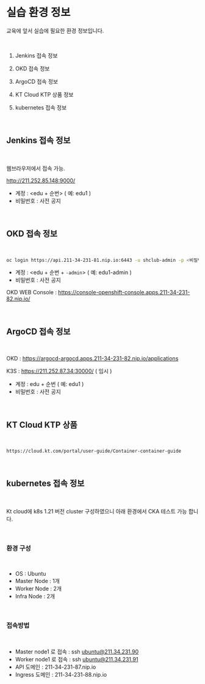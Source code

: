 
# 실습 환경 정보 

교육에 앞서 실습에 필요한 환경 정보입니다.   

<br/>

1. Jenkins 접속 정보 

2. OKD 접속 정보

3. ArgoCD 접속 정보

4. KT Cloud KTP 상품 정보

5. kubernetes 접속 정보


<br/>


## Jenkins 접속 정보
 
<br/>

웹브라우저에서 접속 가능.    

http://211.252.85.148:9000/   


- 계정 : <edu + 순번>  ( 예: edu1 )
- 비밀번호 : 사전 공지  


<br/>


## OKD 접속 정보
 
<br/>

```bash
oc login https://api.211-34-231-81.nip.io:6443 -u shclub-admin -p <비밀번호> --insecure-skip-tls-verify
```  

- 계정 : <edu + 순번 + `-admin`>  ( 예: edu1-admin )
- 비밀번호 : 사전 공지    


OKD WEB Console : https://console-openshift-console.apps.211-34-231-82.nip.io/  


<br/>


## ArgoCD 접속 정보
 
<br/>


OKD : https://argocd-argocd.apps.211-34-231-82.nip.io/applications    


K3S : https://211.252.87.34:30000/  ( 임시 )

- 계정 : edu + 순번  ( 예: edu1 )
- 비밀번호 : 사전 공지  

<br/>

## KT Cloud KTP 상품
 
<br/>

```bash
https://cloud.kt.com/portal/user-guide/Container-container-guide
```  

<br/>

## kubernetes 접속 정보
 
<br/>

Kt cloud에 k8s 1.21 버전 cluster 구성하였으니 아래 환경에서 CKA 테스트 가능 합니다.

<br/>

### 환경 구성

<br/>

- OS : Ubuntu
- Master Node : 1개
- Worker Node : 2개
- Infra Node : 2개


<br/>

### 접속방법
 
<br/>

- Master node1 로 접속 : ssh ubuntu@211.34.231.90  
- Worker node1 로 접속 : ssh ubuntu@211.34.231.91  
- API 도메인 : 211-34-231-87.nip.io  
- Ingress 도메인 : 211-34-231-88.nip.io    

